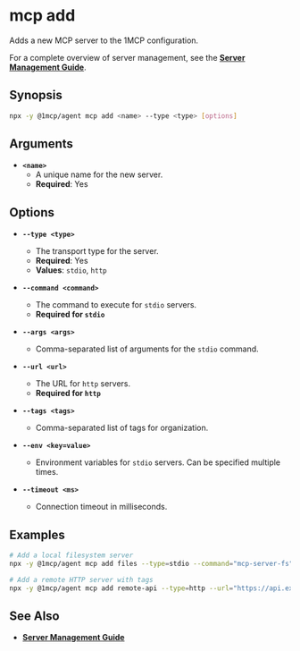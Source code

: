 # mcp add

Adds a new MCP server to the 1MCP configuration.

For a complete overview of server management, see the **[Server Management Guide](../../guide/server-management)**.

## Synopsis

```bash
npx -y @1mcp/agent mcp add <name> --type <type> [options]
```

## Arguments

- **`<name>`**
  - A unique name for the new server.
  - **Required**: Yes

## Options

- **`--type <type>`**
  - The transport type for the server.
  - **Required**: Yes
  - **Values**: `stdio`, `http`

- **`--command <command>`**
  - The command to execute for `stdio` servers.
  - **Required for `stdio`**

- **`--args <args>`**
  - Comma-separated list of arguments for the `stdio` command.

- **`--url <url>`**
  - The URL for `http` servers.
  - **Required for `http`**

- **`--tags <tags>`**
  - Comma-separated list of tags for organization.

- **`--env <key=value>`**
  - Environment variables for `stdio` servers. Can be specified multiple times.

- **`--timeout <ms>`**
  - Connection timeout in milliseconds.

## Examples

```bash
# Add a local filesystem server
npx -y @1mcp/agent mcp add files --type=stdio --command="mcp-server-fs" --args="--root,./"

# Add a remote HTTP server with tags
npx -y @1mcp/agent mcp add remote-api --type=http --url="https://api.example.com/mcp" --tags="api,prod"
```

## See Also

- **[Server Management Guide](../../guide/server-management)**
